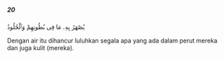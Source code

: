 ##### 20

<span class="ayah">يُصْهَرُ بِهِۦ مَا فِى بُطُونِهِمْ وَٱلْجُلُودُ</span>

<span class="ayah_translation">Dengan air itu dihancur luluhkan segala apa yang ada dalam perut mereka dan juga kulit (mereka).</span>
